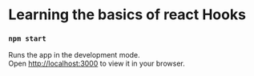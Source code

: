 # Learning the basics of react Hooks


### `npm start`

Runs the app in the development mode.\
Open [http://localhost:3000](http://localhost:3000) to view it in your browser.

